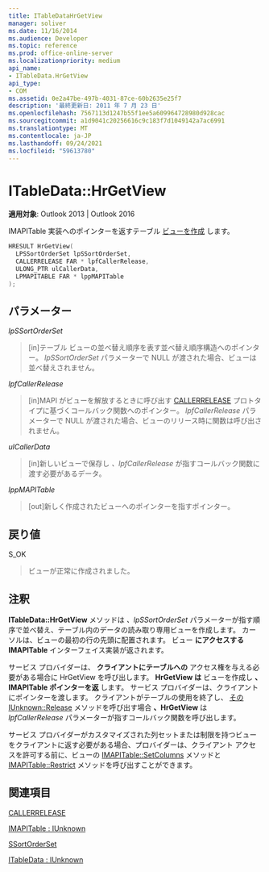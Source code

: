 ```yaml
---
title: ITableDataHrGetView
manager: soliver
ms.date: 11/16/2014
ms.audience: Developer
ms.topic: reference
ms.prod: office-online-server
ms.localizationpriority: medium
api_name:
- ITableData.HrGetView
api_type:
- COM
ms.assetid: 0e2a47be-497b-4031-87ce-60b2635e25f7
description: '最終更新日: 2011 年 7 月 23 日'
ms.openlocfilehash: 7567113d1247b55f1ee5a609964728980d928cac
ms.sourcegitcommit: a1d9041c20256616c9c183f7d1049142a7ac6991
ms.translationtype: MT
ms.contentlocale: ja-JP
ms.lasthandoff: 09/24/2021
ms.locfileid: "59613780"
---
```

# <a name="itabledatahrgetview"></a>ITableData::HrGetView

  
  
**適用対象**: Outlook 2013 | Outlook 2016 
  
IMAPITable 実装へのポインターを返すテーブル [ビューを作成](imapitableiunknown.md) します。 
  
```cpp
HRESULT HrGetView(
  LPSSortOrderSet lpSSortOrderSet,
  CALLERRELEASE FAR * lpfCallerRelease,
  ULONG_PTR ulCallerData,
  LPMAPITABLE FAR * lppMAPITable
);
```

## <a name="parameters"></a>パラメーター

 _lpSSortOrderSet_
  
> [in]テーブル ビューの並べ替え順序を表す並べ替え順序構造へのポインター。 _lpSSortOrderSet_ パラメーターで NULL が渡された場合、ビューは並べ替えされません。 
    
 _lpfCallerRelease_
  
> [in]MAPI がビューを解放するときに呼び出す [CALLERRELEASE](callerrelease.md) プロトタイプに基づくコールバック関数へのポインター。 _lpfCallerRelease_ パラメーターで NULL が渡された場合、ビューのリリース時に関数は呼び出されません。 
    
 _ulCallerData_
  
> [in]新しいビューで保存し  _、lpfCallerRelease_ が指すコールバック関数に渡す必要があるデータ。
    
 _lppMAPITable_
  
> [out]新しく作成されたビューへのポインターを指すポインター。
    
## <a name="return-value"></a>戻り値

S_OK 
  
> ビューが正常に作成されました。
    
## <a name="remarks"></a>注釈

**ITableData::HrGetView** メソッドは _、lpSSortOrderSet_ パラメーターが指す順序で並べ替え、テーブル内のデータの読み取り専用ビューを作成します。 カーソルは、ビューの最初の行の先頭に配置されます。 ビュー **にアクセスする IMAPITable** インターフェイス実装が返されます。 
  
サービス プロバイダーは、 **クライアントにテーブルへの** アクセス権を与える必要がある場合に HrGetView を呼び出します。 **HrGetView は** ビューを作成し **、IMAPITable ポインターを返** します。 サービス プロバイダーは、クライアントにポインターを渡します。 クライアントがテーブルの使用を終了し、 [その IUnknown::Release](https://msdn.microsoft.com/library/4b494c6f-f0ee-4c35-ae45-ed956f40dc7a%28Office.15%29.aspx) メソッドを呼び出す場合 **、HrGetView** は  _lpfCallerRelease_ パラメーターが指すコールバック関数を呼び出します。 
  
サービス プロバイダーがカスタマイズされた列セットまたは制限を持つビューをクライアントに返す必要がある場合、プロバイダーは、クライアント アクセスを許可する前に、ビューの [IMAPITable::SetColumns](imapitable-setcolumns.md) メソッドと [IMAPITable::Restrict](imapitable-restrict.md) メソッドを呼び出すことができます。 
  
## <a name="see-also"></a>関連項目



[CALLERRELEASE](callerrelease.md)
  
[IMAPITable : IUnknown](imapitableiunknown.md)
  
[SSortOrderSet](ssortorderset.md)
  
[ITableData : IUnknown](itabledataiunknown.md)

